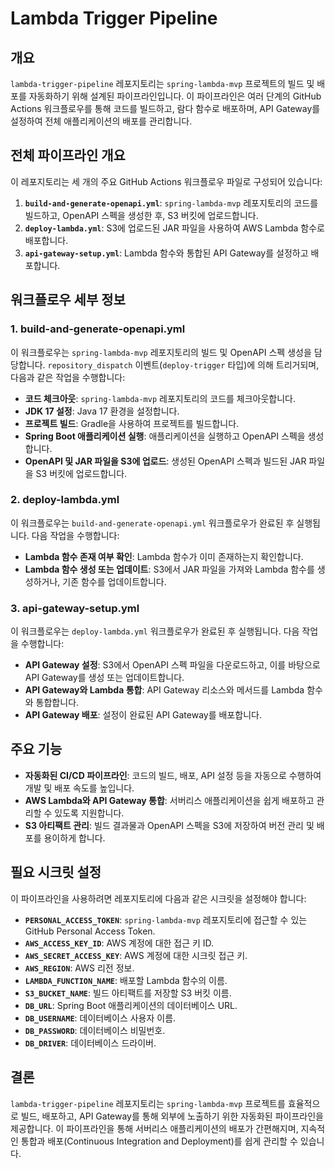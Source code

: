 # Lambda Trigger Pipeline

## 개요

`lambda-trigger-pipeline` 레포지토리는 `spring-lambda-mvp` 프로젝트의 빌드 및 배포를 자동화하기 위해 설계된 파이프라인입니다. 이 파이프라인은 여러 단계의 GitHub Actions 워크플로우를 통해 코드를 빌드하고, 람다 함수로 배포하며, API Gateway를 설정하여 전체 애플리케이션의 배포를 관리합니다.

## 전체 파이프라인 개요

이 레포지토리는 세 개의 주요 GitHub Actions 워크플로우 파일로 구성되어 있습니다:

1. **`build-and-generate-openapi.yml`**: `spring-lambda-mvp` 레포지토리의 코드를 빌드하고, OpenAPI 스펙을 생성한 후, S3 버킷에 업로드합니다.
2. **`deploy-lambda.yml`**: S3에 업로드된 JAR 파일을 사용하여 AWS Lambda 함수로 배포합니다.
3. **`api-gateway-setup.yml`**: Lambda 함수와 통합된 API Gateway를 설정하고 배포합니다.

## 워크플로우 세부 정보

### 1. build-and-generate-openapi.yml

이 워크플로우는 `spring-lambda-mvp` 레포지토리의 빌드 및 OpenAPI 스펙 생성을 담당합니다. `repository_dispatch` 이벤트(`deploy-trigger` 타입)에 의해 트리거되며, 다음과 같은 작업을 수행합니다:

- **코드 체크아웃**: `spring-lambda-mvp` 레포지토리의 코드를 체크아웃합니다.
- **JDK 17 설정**: Java 17 환경을 설정합니다.
- **프로젝트 빌드**: Gradle을 사용하여 프로젝트를 빌드합니다.
- **Spring Boot 애플리케이션 실행**: 애플리케이션을 실행하고 OpenAPI 스펙을 생성합니다.
- **OpenAPI 및 JAR 파일을 S3에 업로드**: 생성된 OpenAPI 스펙과 빌드된 JAR 파일을 S3 버킷에 업로드합니다.

### 2. deploy-lambda.yml

이 워크플로우는 `build-and-generate-openapi.yml` 워크플로우가 완료된 후 실행됩니다. 다음 작업을 수행합니다:

- **Lambda 함수 존재 여부 확인**: Lambda 함수가 이미 존재하는지 확인합니다.
- **Lambda 함수 생성 또는 업데이트**: S3에서 JAR 파일을 가져와 Lambda 함수를 생성하거나, 기존 함수를 업데이트합니다.

### 3. api-gateway-setup.yml

이 워크플로우는 `deploy-lambda.yml` 워크플로우가 완료된 후 실행됩니다. 다음 작업을 수행합니다:

- **API Gateway 설정**: S3에서 OpenAPI 스펙 파일을 다운로드하고, 이를 바탕으로 API Gateway를 생성 또는 업데이트합니다.
- **API Gateway와 Lambda 통합**: API Gateway 리소스와 메서드를 Lambda 함수와 통합합니다.
- **API Gateway 배포**: 설정이 완료된 API Gateway를 배포합니다.

## 주요 기능

- **자동화된 CI/CD 파이프라인**: 코드의 빌드, 배포, API 설정 등을 자동으로 수행하여 개발 및 배포 속도를 높입니다.
- **AWS Lambda와 API Gateway 통합**: 서버리스 애플리케이션을 쉽게 배포하고 관리할 수 있도록 지원합니다.
- **S3 아티팩트 관리**: 빌드 결과물과 OpenAPI 스펙을 S3에 저장하여 버전 관리 및 배포를 용이하게 합니다.

## 필요 시크릿 설정

이 파이프라인을 사용하려면 레포지토리에 다음과 같은 시크릿을 설정해야 합니다:

- **`PERSONAL_ACCESS_TOKEN`**: `spring-lambda-mvp` 레포지토리에 접근할 수 있는 GitHub Personal Access Token.
- **`AWS_ACCESS_KEY_ID`**: AWS 계정에 대한 접근 키 ID.
- **`AWS_SECRET_ACCESS_KEY`**: AWS 계정에 대한 시크릿 접근 키.
- **`AWS_REGION`**: AWS 리전 정보.
- **`LAMBDA_FUNCTION_NAME`**: 배포할 Lambda 함수의 이름.
- **`S3_BUCKET_NAME`**: 빌드 아티팩트를 저장할 S3 버킷 이름.
- **`DB_URL`**: Spring Boot 애플리케이션의 데이터베이스 URL.
- **`DB_USERNAME`**: 데이터베이스 사용자 이름.
- **`DB_PASSWORD`**: 데이터베이스 비밀번호.
- **`DB_DRIVER`**: 데이터베이스 드라이버.

## 결론

`lambda-trigger-pipeline` 레포지토리는 `spring-lambda-mvp` 프로젝트를 효율적으로 빌드, 배포하고, API Gateway를 통해 외부에 노출하기 위한 자동화된 파이프라인을 제공합니다. 이 파이프라인을 통해 서버리스 애플리케이션의 배포가 간편해지며, 지속적인 통합과 배포(Continuous Integration and Deployment)를 쉽게 관리할 수 있습니다.

